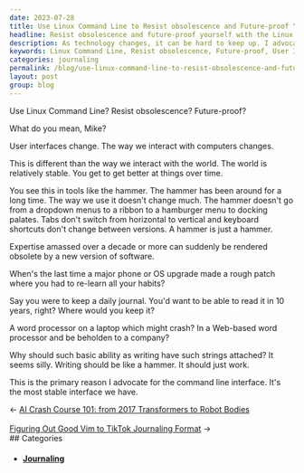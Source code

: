 ```yaml
---
date: 2023-07-28
title: Use Linux Command Line to Resist obsolescence and Future-proof Yourself
headline: Resist obsolescence and future-proof yourself with the Linux Command Line!
description: As technology changes, it can be hard to keep up. I advocate for the Linux Command Line interface, as it is the most stable and will help you resist obsolescence and future-proof yourself.
keywords: Linux Command Line, Resist obsolescence, Future-proof, User Interfaces, Hammer, Expertise, Software, Phone, OS, Upgrade, Journal, Word Processor, Laptop, Web-based, Writing, Command Line Interface
categories: journaling
permalink: /blog/use-linux-command-line-to-resist-obsolescence-and-future-proof-yourself/
layout: post
group: blog
---
```



Use Linux Command Line? Resist obsolescence? Future-proof?

What do you mean, Mike?

User interfaces change. The way we interact with computers changes.

This is different than the way we interact with the world. The world is relatively stable. You get to get better at things over time.

You see this in tools like the hammer. The hammer has been around for a long time. The way we use it doesn't change much. The hammer doesn't go from a dropdown menus to a ribbon to a hamburger menu to docking palates. Tabs don't switch from horizontal to vertical and keyboard shortcuts don't change between versions. A hammer is just a hammer.



Expertise amassed over a
decade or more can suddenly be
rendered obsolete by a new
version of software.

When's the last time a major
phone or OS upgrade made a
rough patch where you had to
re-learn all your habits? 

Say you were to keep a daily
journal. You'd want to be
able to read it in 10 years,
right? Where would you keep it?

A word processor on a laptop
which might crash? In a
Web-based word processor and
be beholden to a company?

Why should such basic ability
as writing have such strings
attached? It seems silly.
Writing should be like a
hammer. It should just work.

This is the primary reason I
advocate for the command line
interface. It's the most
stable interface we have.

















<div class="arrow-links"><div class="post-nav-prev"><span class="arrow">&larr;&nbsp;</span><a href="/blog/ai-crash-course-101-from-2017-transformers-to-robot-bodies/">AI Crash Course 101: from 2017 Transformers to Robot Bodies</a></div> &nbsp; <div class="post-nav-next"><a href="/blog/figuring-out-good-vim-to-tiktok-journaling-format/">Figuring Out Good Vim to TikTok Journaling Format</a><span class="arrow">&nbsp;&rarr;</span></div></div>
## Categories

<ul>
<li><h4><a href='/journaling/'>Journaling</a></h4></li></ul>